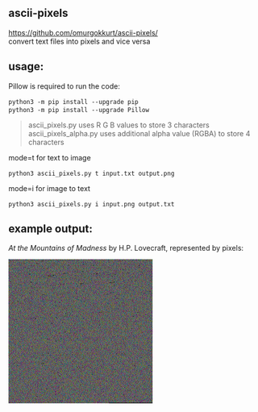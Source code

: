 ## ascii-pixels
https://github.com/omurgokkurt/ascii-pixels/  
convert text files into pixels and vice versa

## usage:
Pillow is required to run the code:
``` 
python3 -m pip install --upgrade pip
python3 -m pip install --upgrade Pillow
```
>ascii_pixels.py uses R G B values to store 3 characters  
>ascii_pixels_alpha.py uses additional alpha value (RGBA) to store 4 characters  
 
mode=t for text to image
``` 
python3 ascii_pixels.py t input.txt output.png
```
mode=i for image to text
``` 
python3 ascii_pixels.py i input.png output.txt
```

## example output:  
*At the Mountains of Madness* by H.P. Lovecraft, represented by pixels: 
 
![At the Mountains of Madness by H.P. Lovecraft](https://raw.githubusercontent.com/omurgokkurt/ascii-pixels/main/lovecraft.png)
